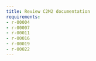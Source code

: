 ```yaml
---
title: Review C2M2 documentation
requirements:
- r-00004
- r-00007
- r-00011
- r-00016
- r-00019
- r-00022
---
```


